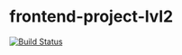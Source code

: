 # frontend-project-lvl2

[![Build Status](https://travis-ci.com/Eyvgeniy/frontend-project-lvl2.svg?branch=master)](https://travis-ci.com/Eyvgeniy/frontend-project-lvl2)
